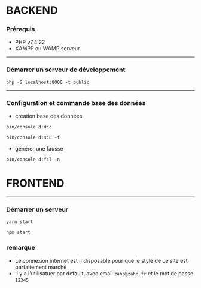 # BACKEND

### Prérequis
 * PHP v7.4.22
 * XAMPP ou WAMP serveur

***
### Démarrer un serveur de développement
```server:run
php -S localhost:8000 -t public
```
***
### Configuration et commande base des données
- création base des données
```création base de données
bin/console d:d:c
```
```création base de données
bin/console d:s:u -f
```
- générer une fausse 
```création base de données
bin/console d:f:l -n
```

# FRONTEND

***
### Démarrer un serveur
```server:run
yarn start
```
```server:run
npm start
```

### remarque
- Le connexion internet est indisposable pour que le style de ce site est parfaitement marché
- Il y a l'utilisatuer par default, avec email `zaho@zaho.fr` et le mot de passe `12345`
